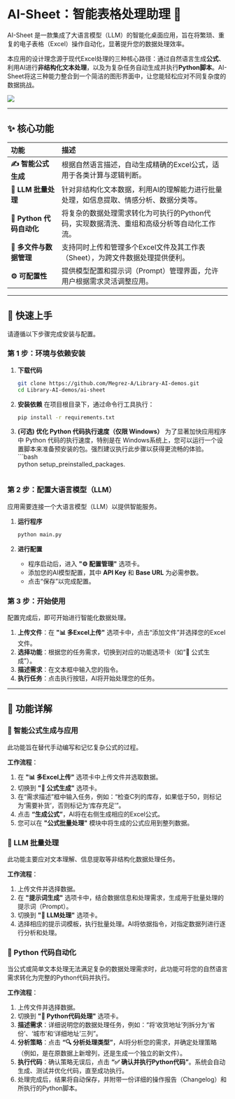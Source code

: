 # AI-Sheet：智能表格处理助理 🤖

AI-Sheet 是一款集成了大语言模型（LLM）的智能化桌面应用，旨在将繁琐、重复的电子表格（Excel）操作自动化，显著提升您的数据处理效率。

本应用的设计理念源于现代Excel处理的三种核心路径：通过自然语言生成**公式**、利用AI进行**非结构化文本处理**，以及为复杂任务自动生成并执行**Python脚本**。AI-Sheet将这三种能力整合到一个简洁的图形界面中，让您能轻松应对不同复杂度的数据挑战。

![](https://xulei-pic-1258542021.cos.ap-shanghai.myqcloud.com/mdpic/20250910112956.png)

---

## ✨ 核心功能

| 功能 | 描述 |
| :--- | :--- |
| **✍️ 智能公式生成** | 根据自然语言描述，自动生成精确的Excel公式，适用于各类计算与逻辑判断。 |
| **🚀 LLM 批量处理** | 针对非结构化文本数据，利用AI的理解能力进行批量处理，如信息提取、情感分析、数据分类等。 |
| **🐍 Python 代码自动化** | 将复杂的数据处理需求转化为可执行的Python代码，实现数据清洗、重组和高级分析等自动化工作流。 |
| **📂 多文件与数据管理** | 支持同时上传和管理多个Excel文件及其工作表（Sheet），为跨文件数据处理提供便利。 |
| **⚙️ 可配置性** | 提供模型配置和提示词（Prompt）管理界面，允许用户根据需求灵活调整应用。 |

---

## 🚀 快速上手

请遵循以下步骤完成安装与配置。

### 第 1 步：环境与依赖安装

1.  **下载代码**
    ```bash
    git clone https://github.com/Megrez-A/Library-AI-demos.git
    cd Library-AI-demos/ai-sheet
    ```

2.  **安装依赖**
    在项目根目录下，通过命令行工具执行：
    ```bash
    pip install -r requirements.txt
    ```

3.  **(可选) 优化 Python 代码执行速度（仅限 Windows）**
    为了显著加快应用程序中 Python 代码的执行速度，特别是在 Windows系统上，您可以运行一个设置脚本来准备预安装的包。强烈建议执行此步骤以获得更流畅的体验。    ```bash                                                                                    
        python setup_preinstalled_packages.
    ```        

### 第 2 步：配置大语言模型（LLM）

应用需要连接一个大语言模型（LLM）以提供智能服务。

1.  **运行程序**
    ```bash
    python main.py
    ```

2.  **进行配置**
    - 程序启动后，进入 **"⚙️ 配置管理"** 选项卡。
    - 添加您的AI模型配置，其中 **API Key** 和 **Base URL** 为必需参数。
    - 点击“保存”以完成配置。

### 第 3 步：开始使用

配置完成后，即可开始进行智能化数据处理。

1.  **上传文件**：在 **"📊 多Excel上传"** 选项卡中，点击“添加文件”并选择您的Excel文件。
2.  **选择功能**：根据您的任务需求，切换到对应的功能选项卡（如“🧮 公式生成”）。
3.  **描述需求**：在文本框中输入您的指令。
4.  **执行任务**：点击执行按钮，AI将开始处理您的任务。

---

## 📖 功能详解

### 🧮 智能公式生成与应用

此功能旨在替代手动编写和记忆复杂公式的过程。

**工作流程**：
1.  在 **"📊 多Excel上传"** 选项卡中上传文件并选取数据。
2.  切换到 **"🧮 公式生成"** 选项卡。
3.  在“需求描述”框中输入任务，例如：“检查C列的库存，如果低于50，则标记为‘需要补货’，否则标记为‘库存充足’”。
4.  点击 **“生成公式”**，AI将在右侧生成相应的Excel公式。
5.  您可以在 **"公式批量处理"** 模块中将生成的公式应用到整列数据。

### 🚀 LLM 批量处理

此功能主要应对文本理解、信息提取等非结构化数据处理任务。

**工作流程**：
1.  上传文件并选择数据。
2.  在 **"提示词生成"** 选项卡中，结合数据信息和处理需求，生成用于批量处理的提示词（Prompt）。
3.  切换到 **"🤖 LLM处理"** 选项卡。
4.  选择相应的提示词模板，执行批量处理。AI将依据指令，对指定数据列进行逐行分析和处理。



### 🐍 Python 代码自动化

当公式或简单文本处理无法满足复杂的数据处理需求时，此功能可将您的自然语言需求转化为完整的Python代码并执行。

**工作流程**：
1.  上传文件并选择数据。
2.  切换到 **"🐍 Python代码处理"** 选项卡。
3.  **描述需求**：详细说明您的数据处理任务，例如：“将‘收货地址’列拆分为‘省份’、‘城市’和‘详细地址’三列”。
4.  **分析策略**：点击 **“🔍 分析处理类型”**，AI将分析您的需求，并确定处理策略（例如，是在原数据上新增列，还是生成一个独立的新文件）。
5.  **执行代码**：确认策略无误后，点击 **“✅ 确认并执行Python代码”**。系统会自动生成、测试并优化代码，直至成功执行。
6.  处理完成后，结果将自动保存，并附带一份详细的操作报告（Changelog）和所执行的Python脚本。